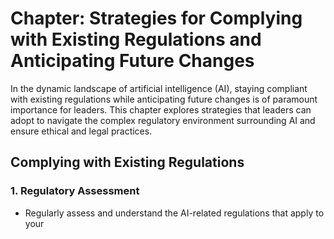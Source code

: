 Chapter: Strategies for Complying with Existing Regulations and Anticipating Future Changes
===========================================================================================

In the dynamic landscape of artificial intelligence (AI), staying compliant with existing regulations while anticipating future changes is of paramount importance for leaders. This chapter explores strategies that leaders can adopt to navigate the complex regulatory environment surrounding AI and ensure ethical and legal practices.

Complying with Existing Regulations
-----------------------------------

### 1. **Regulatory Assessment**

* Regularly assess and understand the AI-related regulations that apply to your
